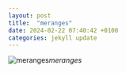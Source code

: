 ```yaml
---
layout: post
title:  "meranges"
date: 2024-02-22 07:40:42 +0100
categories: jekyll update
---
```





![meranges]()*meranges*&nbsp;



[jekyll-docs]: https://jekyllrb.com/docs/home
[jekyll-gh]:   https://github.com/jekyll/jekyll
[jekyll-talk]: https://talk.jekyllrb.com/
